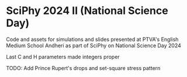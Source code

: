 # SciPhy 2024 II (National Science Day)

Code and assets for simulations and slides presented at PTVA's English Medium School Andheri as part of SciPhy on National Science Day 2024

Last C and H parameters made integers proper

TODO: Add Prince Rupert's drops and set-square stress pattern
